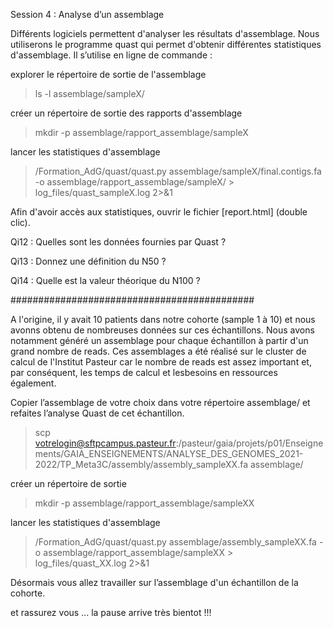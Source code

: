 Session 4 : Analyse d’un assemblage

Différents logiciels permettent d'analyser les résultats d'assemblage. Nous utiliserons le programme quast qui permet d'obtenir différentes statistiques d'assemblage. Il s’utilise en ligne de commande :

explorer le répertoire de sortie de l'assemblage

> ls  -l  assemblage/sampleX/

créer un répertoire de sortie des rapports d'assemblage

> mkdir  -p  assemblage/rapport_assemblage/sampleX

lancer les statistiques d'assemblage

> /Formation_AdG/quast/quast.py  assemblage/sampleX/final.contigs.fa  -o  assemblage/rapport_assemblage/sampleX/  >  log_files/quast_sampleX.log  2>&1 

Afin d'avoir accès aux statistiques, ouvrir le fichier [report.html] (double clic).

Qi12 : Quelles sont les données fournies par Quast ?

Qi13 : Donnez une définition du N50 ?

Qi14 : Quelle est la valeur théorique du N100 ?

############################################

A l'origine, il y avait 10 patients dans notre cohorte (sample 1 à 10) et nous avonns obtenu de nombreuses données sur ces échantillons.
Nous avons notamment généré un assemblage pour chaque échantillon à partir d'un grand nombre de reads.
Ces assemblages a été réalisé sur le cluster de calcul de l'Institut Pasteur car le nombre de reads est assez important et, par conséquent, les temps de calcul et lesbesoins en ressources également.

Copier l’assemblage de votre choix dans votre répertoire assemblage/ et refaites l’analyse Quast de cet échantillon.

> scp votrelogin@sftpcampus.pasteur.fr:/pasteur/gaia/projets/p01/Enseignements/GAIA_ENSEIGNEMENTS/ANALYSE_DES_GENOMES_2021-2022/TP_Meta3C/assembly/assembly_sampleXX.fa assemblage/  

créer un répertoire de sortie 

> mkdir  -p  assemblage/rapport_assemblage/sampleXX

lancer les statistiques d'assemblage

> /Formation_AdG/quast/quast.py  assemblage/assembly_sampleXX.fa  -o  assemblage/rapport_assemblage/sampleXX  >  log_files/quast_XX.log  2>&1

Désormais vous allez travailler sur l’assemblage d'un échantillon de la cohorte.

et rassurez vous ... la pause arrive très bientot !!!
